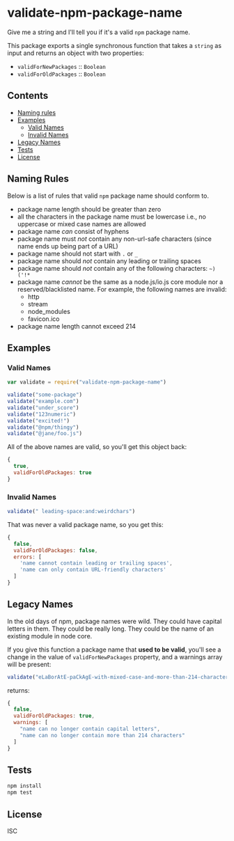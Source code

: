 # validate-npm-package-name

Give me a string and I'll tell you if it's a valid `npm` package name.

This package exports a single synchronous function that takes a `string` as
input and returns an object with two properties:

- `validForNewPackages` :: `Boolean`
- `validForOldPackages` :: `Boolean`

## Contents

- [Naming rules](#naming-rules)
- [Examples](#examples)
    + [Valid Names](#valid-names)
    + [Invalid Names](#invalid-names)
- [Legacy Names](#legacy-names)
- [Tests](#tests)
- [License](#license)

## Naming Rules

Below is a list of rules that valid `npm` package name should conform to.

- package name length should be greater than zero
- all the characters in the package name must be lowercase i.e., no uppercase or mixed case names are allowed
- package name *can* consist of hyphens
- package name must *not* contain any non-url-safe characters (since name ends up being part of a URL)
- package name should not start with `.` or `_`
- package name should *not* contain any leading or trailing spaces
- package name should *not* contain any of the following characters: `~)('!*`
- package name *cannot* be the same as a node.js/io.js core module nor a reserved/blacklisted name. For example, the following names are invalid:
    + http
    + stream
    + node_modules
    + favicon.ico
- package name length cannot exceed 214


## Examples

### Valid Names

```js
var validate = require("validate-npm-package-name")

validate("some-package")
validate("example.com")
validate("under_score")
validate("123numeric")
validate("excited!")
validate("@npm/thingy")
validate("@jane/foo.js")
```

All of the above names are valid, so you'll get this object back:

```js
{
  true,
  validForOldPackages: true
}
```

### Invalid Names

```js
validate(" leading-space:and:weirdchars")
```

That was never a valid package name, so you get this:

```js
{
  false,
  validForOldPackages: false,
  errors: [
    'name cannot contain leading or trailing spaces',
    'name can only contain URL-friendly characters'
  ]
}
```

## Legacy Names

In the old days of npm, package names were wild. They could have capital
letters in them. They could be really long. They could be the name of an
existing module in node core.

If you give this function a package name that **used to be valid**, you'll see
a change in the value of `validForNewPackages` property, and a warnings array
will be present:

```js
validate("eLaBorAtE-paCkAgE-with-mixed-case-and-more-than-214-characters-----------------------------------------------------------------------------------------------------------------------------------------------------------")
```

returns:

```js
{
  false,
  validForOldPackages: true,
  warnings: [
    "name can no longer contain capital letters",
    "name can no longer contain more than 214 characters"
  ]
}
```

## Tests

```sh
npm install
npm test
```

## License

ISC
